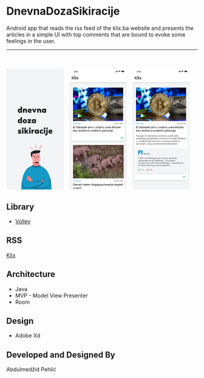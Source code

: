 # DnevnaDozaSikiracije
Android app that reads the rss feed of the klix.ba website and presents the articles in a simple UI with top comments that are bound to evoke some feelings in the user.

-------------
<br/><br/>
<img src="./app/sampledata/splash.png" width="30%" height="30%">
&ensp;
<img src="./app/sampledata/home.png" width="30%" height="30%">
&ensp;
<img src="./app/sampledata/home_comments.png" width="30%" height="30%">

## Library
* [Volley](https://github.com/google/volley)

## RSS
[Klix](https://klix.ba/rss)

## Architecture
* Java
* MVP - Model View Presenter
* Room

## Design
* Adobe Xd

## Developed and Designed By
Abdulmedžid Pehlić

